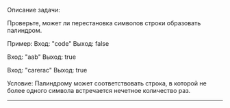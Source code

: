 Описание задачи:

Проверьте, может ли перестановка символов строки образовать палиндром.

Пример:
Вход: "code"
Выход: false

Вход: "aab"
Выход: true

Вход: "carerac"
Выход: true

Условие:
Палиндрому может соответствовать строка, в которой не более одного символа встречается нечетное количество раз.

------


